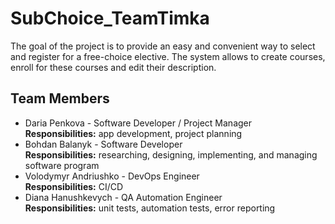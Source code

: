 # SubChoice_TeamTimka
The goal of the project is to provide an easy and convenient way to select and register for a free-choice elective. The system allows to create courses, enroll for these courses and edit their description.

## Team Members

* Daria Penkova - Software Developer / Project Manager  
  **Responsibilities:** app development, project planning
* Bohdan Balanyk - Software Developer  
  **Responsibilities:** researching, designing, implementing, and managing software program
* Volodymyr Andriushko - DevOps Engineer  
  **Responsibilities:** CI/CD
* Diana Hanushkevych - QA Automation Engineer  
  **Responsibilities:** unit tests, automation tests, error reporting
